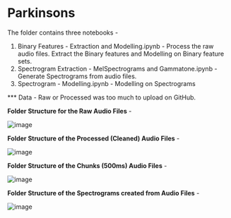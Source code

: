 # Parkinsons

The folder contains three notebooks - 
1. Binary Features - Extraction and Modelling.ipynb - Process the raw audio files. Extract the Binary features and Modelling on Binary feature sets.
2. Spectrogram Extraction - MelSpectrograms and Gammatone.ipynb - Generate Spectrograms from audio files.
3. Spectrogram - Modelling.ipynb - Modelling on Spectrograms


*** Data - Raw or Processed was too much to upload on GitHub. 

**Folder Structure for the Raw Audio Files** - 

![image](https://user-images.githubusercontent.com/85812452/121804831-230ab200-cbfd-11eb-853e-099e46eb0422.png)


**Folder Structure of the Processed (Cleaned) Audio Files** - 

![image](https://user-images.githubusercontent.com/85812452/121804875-5b11f500-cbfd-11eb-8ee2-952ce9b29175.png)



**Folder Structure of the Chunks (500ms) Audio Files** - 

![image](https://user-images.githubusercontent.com/85812452/121804890-74b33c80-cbfd-11eb-88cd-3f1471767f8f.png)



**Folder Structure of the Spectrograms created from Audio Files** - 

![image](https://user-images.githubusercontent.com/85812452/121804905-94e2fb80-cbfd-11eb-993d-f377587e201b.png)
